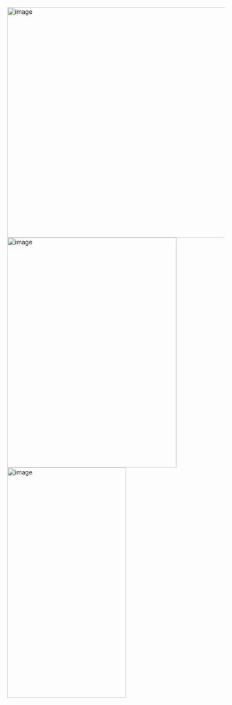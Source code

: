 <img width="872" height="532" alt="image" src="https://github.com/user-attachments/assets/fe20b66f-f840-4a12-b13e-abecad33ea26" />

  <img width="392" height="532" alt="image" src="https://github.com/user-attachments/assets/c962fa98-c2a3-4b27-9120-b6e4340bb53e" />

<img width="275" height="532" alt="image" src="https://github.com/user-attachments/assets/6ba9576b-6760-498a-9bde-fdc42c15161b" />




